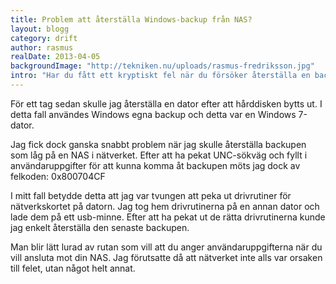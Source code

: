 ```yaml
---
title: Problem att återställa Windows-backup från NAS?
layout: blogg
category: drift
author: rasmus
realDate: 2013-04-05
backgroundImage: "http://tekniken.nu/uploads/rasmus-fredriksson.jpg"
intro: "Har du fått ett kryptiskt fel när du försöker återställa en backup från en NAS? Läs mer här"
---
```

För ett tag sedan skulle jag återställa en dator efter att hårddisken bytts ut. I detta fall användes Windows egna backup och detta var en Windows 7-dator.

Jag fick dock ganska snabbt problem när jag skulle återställa backupen som låg på en NAS i nätverket. Efter att ha pekat UNC-sökväg och fyllt i användaruppgifter för att kunna komma åt backupen möts jag dock av felkoden: 0x800704CF

I mitt fall betydde detta att jag var tvungen att peka ut drivrutiner för nätverkskortet på datorn. Jag tog hem drivrutinerna på en annan dator och lade dem på ett usb-minne. Efter att ha pekat ut de rätta drivrutinerna kunde jag enkelt återställa den senaste backupen.

Man blir lätt lurad av rutan som vill att du anger användaruppgifterna när du vill ansluta mot din NAS. Jag förutsatte då att nätverket inte alls var orsaken till felet, utan något helt annat.